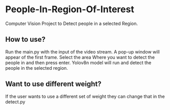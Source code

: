 # People-In-Region-Of-Interest
Computer Vision Project to Detect people in a selected Region.

## How to use?
Run the main.py with the input of the video stream. A pop-up window will appear of the first frame.
Select the area Where you want to detect the people in and then press enter. Yolov8n model will run and detect the people in the selected region. 

## Want to use different weight?
If the user wants to use a different set of weight they can change that in the detect.py


